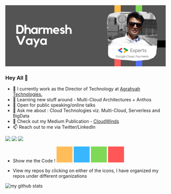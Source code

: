 <img src="https://github.com/drvaya/drvaya/blob/master/drvaya-github-profile.png">

### Hey All 👋

- 🔭 I currently work as the Director of Technology at [Agrahyah Technologies.](https://agrahyah.com/cloud)
- 🌱 Learning new stuff around - Multi-Cloud Architectures + Anthos
- 🎤 Open for public speaking/online talks
- 💬 Ask me about : Cloud Technologies viz. Multi-Cloud, Serverless and BigData
- 📝 Check out my Medium Publication - [CloudWinds](https://medium.com/CloudWinds)
- 📫 Reach out to me via Twitter/LinkedIn

[<img src="https://img.shields.io/badge/twitter-%231DA1F2.svg?&style=for-the-badge&logo=twitter&logoColor=white" />](https://twitter.com/@DRVaya) [<img src="https://img.shields.io/badge/medium-%2312100E.svg?&style=for-the-badge&logo=medium&logoColor=white" />](https://medium.com/@DRVaya)  [<img src="https://img.shields.io/badge/linkedin-%230077B5.svg?&style=for-the-badge&logo=linkedin&logoColor=white" />](https://www.linkedin.com/in/dharmeshvaya/)

- Show me the Code ! 
[<img height="50px" width="50px" src="https://github.com/drvaya/drvaya/blob/master/GHAmber.png"/>](https://github.com/drvaya-learn) 
[<img height="50px" width="50px" src="https://github.com/drvaya/drvaya/blob/master/GHBlue.png"/>](https://github.com/drvaya-work) 
[<img height="50px" width="50px" src="https://github.com/drvaya/drvaya/blob/master/GHGreen.png"/>](https://github.com/drvaya-opensource)
[<img height="50px" width="50px" src="https://github.com/drvaya/drvaya/blob/master/GHRed.png"/>](https://github.com/drvaya-plan)

- View my repos by clicking on either of the icons, I have organized my repos under different organizations

![my github stats](https://github-readme-stats.vercel.app/api?username=drvaya)
